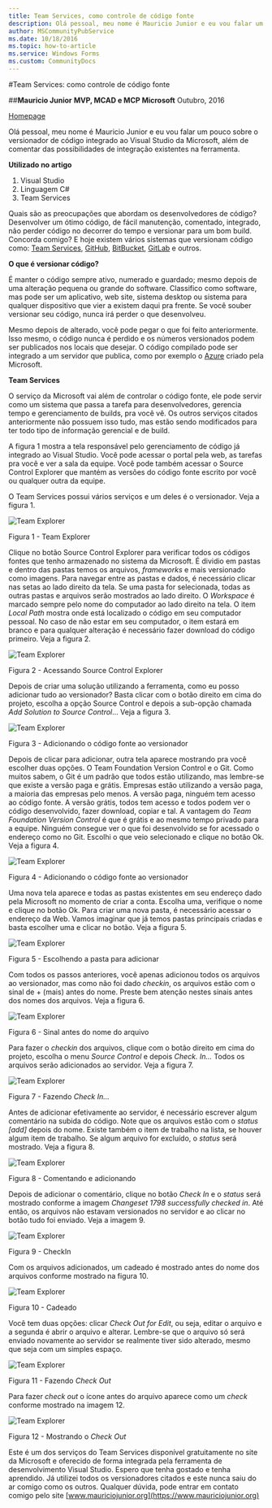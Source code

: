 ```yaml
---
title: Team Services, como controle de código fonte
description: Olá pessoal, meu nome é Mauricio Junior e eu vou falar um pouco sobre o versionador de código integrado ao Visual Studio da Microsoft, além de comentar das possibilidades de integração existentes na ferramenta.
author: MSCommunityPubService
ms.date: 10/18/2016
ms.topic: how-to-article
ms.service: Windows Forms
ms.custom: CommunityDocs
---
```



#Team Services: como controle de código fonte


##**Mauricio Junior**
**MVP, MCAD e MCP Microsoft**
Outubro, 2016

[Homepage](https://www.mauriciojunior.org)

Olá pessoal, meu nome é Mauricio Junior e eu vou falar um pouco sobre o versionador de código integrado ao Visual Studio da Microsoft, além de comentar das possibilidades de integração existentes na ferramenta.

**Utilizado no artigo**

1. Visual Studio 
2. Linguagem C#
3. Team Services

Quais são as preocupações que abordam os desenvolvedores de código? Desenvolver um ótimo código, de fácil manutenção, comentado, integrado, não perder código no decorrer do tempo e versionar para um bom build. Concorda comigo? E hoje existem vários sistemas que versionam código como: [Team Services](http://tfs.visualstudio.com), [GitHub](http://github.com), [BitBucket](http://bitbucket.org), [GitLab](http://www.gitlab.com) e outros.

**O que é versionar código?**

É manter o código sempre ativo, numerado e guardado; mesmo depois de uma alteração pequena ou grande do software. Classifico como software, mas pode ser um aplicativo, web site, sistema desktop ou sistema para qualquer dispositivo que vier a existem daqui pra frente. Se você souber versionar seu código, nunca irá perder o que desenvolveu. 

Mesmo depois de alterado, você pode pegar o que foi feito anteriormente. Isso mesmo, o código nunca é perdido e os números versionados podem ser publicados nos locais que desejar. O código compilado pode ser integrado a um servidor que publica, como por exemplo o [Azure](http://www.azure.com) criado pela Microsoft.


**Team Services**

O serviço da Microsoft vai além de controlar o código fonte, ele pode servir como um sistema que passa a tarefa para desenvolvedores, gerencia tempo e gerenciamento de builds, pra você vê. Os outros serviços citados anteriormente não possuem isso tudo, mas estão sendo modificados para ter todo tipo de informação gerencial e de build.

A figura 1 mostra a tela responsável pelo gerenciamento de código já integrado ao Visual Studio. Você pode acessar o portal pela web, as tarefas pra você e ver a sala da equipe. Você pode também acessar o Source Control Explorer que mantém as versões do código fonte escrito por você ou qualquer outra da equipe. 

O Team Services possui vários serviços e um deles é o versionador. Veja a figura 1.

![Team Explorer](img/img-1.png)

Figura 1 - Team Explorer


Clique no botão Source Control Explorer para verificar todos os códigos fontes que tenho armazenado no sistema da Microsoft. É dividio em pastas e dentro das pastas temos os arquivos, *frameworks* e mais versionado como imagens. Para navegar entre as pastas e dados, é necessário clicar nas setas ao lado direito da tela. Se uma pasta for selecionada, todas as outras pastas e arquivos serão mostrados ao lado direito. O *Workspace* é marcado sempre pelo nome do computador ao lado direito na tela. O item *Local Path* mostra onde está localizado o código em seu computador pessoal. No caso de não estar em seu computador, o item estará em branco e para qualquer alteração é necessário fazer download do código primeiro. Veja a figura 2.

![Team Explorer](img/img-2.png)

Figura 2 - Acessando Source Control Explorer


Depois de criar uma solução utilizando a ferramenta, como eu posso adicionar tudo ao versionador? Basta clicar com o botão direito em cima do projeto, escolha a opção Source Control e depois a sub-opção chamada *Add Solution to Source Control*... Veja a figura 3.

![Team Explorer](img/img-3.png)

Figura 3 - Adicionando o código fonte ao versionador


Depois de clicar para adicionar, outra tela aparece mostrando pra você escolher duas opções. O Team Foundation Version Control e o Git. Como muitos sabem, o Git é um padrão que todos estão utilizando, mas lembre-se que existe a versão paga e grátis. Empresas estão utilizando a versão paga, a maioria das empresas pelo menos. A versão paga, ninguém tem acesso ao código fonte. A versão grátis, todos tem acesso e todos podem ver o código desenvolvido, fazer download, copiar e tal. A vantagem do *Team Foundation Version Control* é que é grátis e ao mesmo tempo privado para a equipe. Ninguém consegue ver o que foi desenvolvido se for acessado o endereço como no Git. Escolhi o que veio selecionado e clique no botão Ok. Veja a figura 4.

![Team Explorer](img/img-4.png)

Figura 4 - Adicionando o código fonte ao versionador


Uma nova tela aparece e todas as pastas existentes em seu endereço dado pela Microsoft no momento de criar a conta. Escolha uma, verifique o nome e clique no botão Ok. Para criar uma nova pasta, é necessário acessar o endereço da Web. Vamos imaginar que já temos pastas principais criadas e basta escolher uma e clicar no botão. Veja a figura 5.

![Team Explorer](img/img-5.png)

Figura 5 - Escolhendo a pasta para adicionar


Com todos os passos anteriores, você apenas adicionou todos os arquivos ao versionador, mas como não foi dado *checkin*, os arquivos estão com o sinal de + (mais) antes do nome. Preste bem atenção nestes sinais antes dos nomes dos arquivos. Veja a figura 6.
 

![Team Explorer](img/img-6.png)

Figura 6 - Sinal antes do nome do arquivo


Para fazer o *checkin* dos arquivos, clique com o botão direito em cima do projeto, escolha o menu *Source Control* e depois *Check. In...* Todos os arquivos serão adicionados ao servidor. Veja a figura 7.

![Team Explorer](img/img-7.png)

Figura 7 - Fazendo *Check In...*


Antes de adicionar efetivamente ao servidor, é necessário escrever algum comentário na subida do código. Note que os arquivos estão com o *status* *[add]* depois do nome. Existe também o item de trabalho na lista, se houver algum item de trabalho. Se algum arquivo for excluído, o *status* será mostrado. Veja a figura 8.


![Team Explorer](img/img-8.png)

Figura 8 - Comentando e adicionando


Depois de adicionar o comentário, clique no botão *Check In* e o *status* será mostrado conforme a imagem *Changeset 1798 successfully checked in*. Até então, os arquivos não estavam versionados no servidor e ao clicar no botão tudo foi enviado. Veja a imagem 9.

![Team Explorer](img/img-9.png)

Figura 9 - CheckIn


Com os arquivos adicionados, um cadeado é mostrado antes do nome dos arquivos conforme mostrado na figura 10. 

![Team Explorer](img/img-10.png)

Figura 10 - Cadeado


Você tem duas opções: clicar *Check Out for Edit*, ou seja, editar o arquivo e a segunda é abrir o arquivo e alterar. Lembre-se que o arquivo só será enviado novamente ao servidor se realmente tiver sido alterado, mesmo que seja com um simples espaço. 


![Team Explorer](img/img-11.png)

Figura 11 - Fazendo *Check Out*


Para fazer *check out* o ícone antes do arquivo aparece como um *check* conforme mostrado na imagem 12. 

![Team Explorer](img/img-12.png)

Figura 12 - Mostrando o *Check Out*


Este é um dos serviços do Team Services disponível gratuitamente no site da Microsoft e oferecido de forma integrada pela ferramenta de desenvolvimento Visual Studio. Espero que tenha gostado e tenha aprendido. Já utilizei todos os versionadores citados e este nunca saiu do ar comigo como os outros. Qualquer dúvida, pode entrar em contato comigo pelo site [www.mauriciojunior.org](https://www.mauriciojunior.org)
